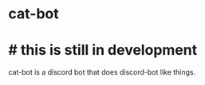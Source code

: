 # cat-bot
# # this is still in development

cat-bot is a discord bot that does discord-bot like things.
